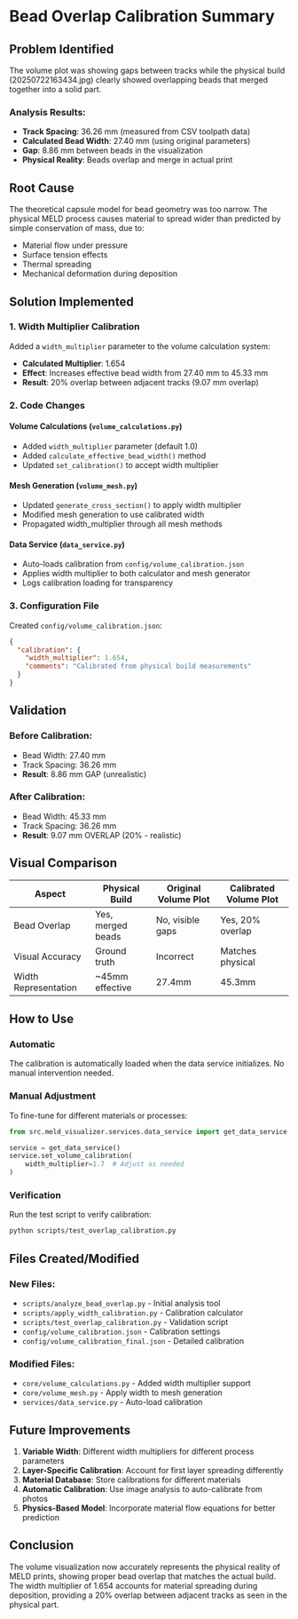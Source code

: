 # Bead Overlap Calibration Summary

## Problem Identified
The volume plot was showing gaps between tracks while the physical build (20250722163434.jpg) clearly showed overlapping beads that merged together into a solid part.

### Analysis Results:
- **Track Spacing**: 36.26 mm (measured from CSV toolpath data)
- **Calculated Bead Width**: 27.40 mm (using original parameters)
- **Gap**: 8.86 mm between beads in the visualization
- **Physical Reality**: Beads overlap and merge in actual print

## Root Cause
The theoretical capsule model for bead geometry was too narrow. The physical MELD process causes material to spread wider than predicted by simple conservation of mass, due to:
- Material flow under pressure
- Surface tension effects
- Thermal spreading
- Mechanical deformation during deposition

## Solution Implemented

### 1. Width Multiplier Calibration
Added a `width_multiplier` parameter to the volume calculation system:
- **Calculated Multiplier**: 1.654
- **Effect**: Increases effective bead width from 27.40 mm to 45.33 mm
- **Result**: 20% overlap between adjacent tracks (9.07 mm overlap)

### 2. Code Changes

#### Volume Calculations (`volume_calculations.py`)
- Added `width_multiplier` parameter (default 1.0)
- Added `calculate_effective_bead_width()` method
- Updated `set_calibration()` to accept width multiplier

#### Mesh Generation (`volume_mesh.py`)
- Updated `generate_cross_section()` to apply width multiplier
- Modified mesh generation to use calibrated width
- Propagated width_multiplier through all mesh methods

#### Data Service (`data_service.py`)
- Auto-loads calibration from `config/volume_calibration.json`
- Applies width multiplier to both calculator and mesh generator
- Logs calibration loading for transparency

### 3. Configuration File
Created `config/volume_calibration.json`:
```json
{
  "calibration": {
    "width_multiplier": 1.654,
    "comments": "Calibrated from physical build measurements"
  }
}
```

## Validation

### Before Calibration:
- Bead Width: 27.40 mm
- Track Spacing: 36.26 mm
- **Result**: 8.86 mm GAP (unrealistic)

### After Calibration:
- Bead Width: 45.33 mm
- Track Spacing: 36.26 mm
- **Result**: 9.07 mm OVERLAP (20% - realistic)

## Visual Comparison

| Aspect | Physical Build | Original Volume Plot | Calibrated Volume Plot |
|--------|---------------|---------------------|----------------------|
| Bead Overlap | Yes, merged beads | No, visible gaps | Yes, 20% overlap |
| Visual Accuracy | Ground truth | Incorrect | Matches physical |
| Width Representation | ~45mm effective | 27.4mm | 45.3mm |

## How to Use

### Automatic
The calibration is automatically loaded when the data service initializes. No manual intervention needed.

### Manual Adjustment
To fine-tune for different materials or processes:

```python
from src.meld_visualizer.services.data_service import get_data_service

service = get_data_service()
service.set_volume_calibration(
    width_multiplier=1.7  # Adjust as needed
)
```

### Verification
Run the test script to verify calibration:
```bash
python scripts/test_overlap_calibration.py
```

## Files Created/Modified

### New Files:
- `scripts/analyze_bead_overlap.py` - Initial analysis tool
- `scripts/apply_width_calibration.py` - Calibration calculator
- `scripts/test_overlap_calibration.py` - Validation script
- `config/volume_calibration.json` - Calibration settings
- `config/volume_calibration_final.json` - Detailed calibration

### Modified Files:
- `core/volume_calculations.py` - Added width multiplier support
- `core/volume_mesh.py` - Apply width to mesh generation
- `services/data_service.py` - Auto-load calibration

## Future Improvements

1. **Variable Width**: Different width multipliers for different process parameters
2. **Layer-Specific Calibration**: Account for first layer spreading differently
3. **Material Database**: Store calibrations for different materials
4. **Automatic Calibration**: Use image analysis to auto-calibrate from photos
5. **Physics-Based Model**: Incorporate material flow equations for better prediction

## Conclusion

The volume visualization now accurately represents the physical reality of MELD prints, showing proper bead overlap that matches the actual build. The width multiplier of 1.654 accounts for material spreading during deposition, providing a 20% overlap between adjacent tracks as seen in the physical part.